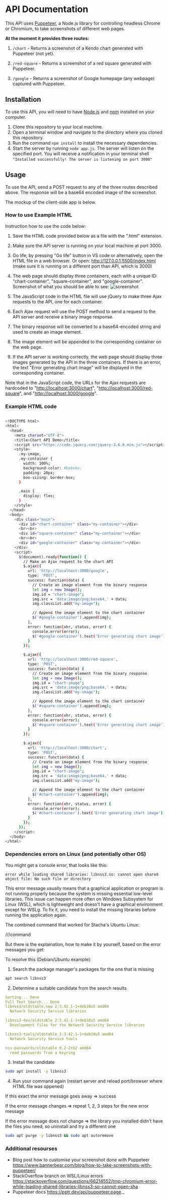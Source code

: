 # API Documentation

This API uses [Puppeteer](https://github.com/puppeteer/puppeteer), a Node.js library for controlling headless Chrome or Chromium, to take screenshots of different web pages.

**At the moment it provides three routes:**

1.  `/chart` - Returns a screenshot of a Kendo chart generated with Puppeteer (not yet).

2.  `/red-square` - Returns a screenshot of a red square generated with Puppeteer.

3.  `/google` - Returns a screenshot of Google homepage (any webpage) captured with Puppeteer.

## Installation
To use this API, you will need to have [Node.js](https://nodejs.org/en/) and [npm](https://www.npmjs.com/) installed on your computer.

1.  Clone this repository to your local machine.
2.  Open a terminal window and navigate to the directory where you cloned this repository.
3.  Run the command `npm install` to install the necessary dependencies.
4. Start the server by running `node app.js`. The server will listen on the specified port. You will receive a notification in your terminal shell `"Installed successfully! The server is listening on port 3000"` 

## Usage

To use the API, send a POST request to any of the three routes described above. The response will be a base64 encoded image of the screenshot.

The mockup of the client-side app is below. 

### How to use Example HTML
Instruction how to use the code below:
1.  Save the HTML code provided below as a file with the ".html" extension.
2.  Make sure the API server is running on your local machine at port 3000.
3.  Go life, by pressing "Go life" button in VS code or alternatively, open the HTML file in a web browser. Or open: http://127.0.0.1:5500/index.html (make sure it is running on a different port than API, which is 3000)
4.  The web page should display three containers, each with a unique ID: "chart-container", "square-container", and "google-container". Screenshot of what you should be able to see:
![screenshot](https://raw.githubusercontent.com/stachaassuredsupport/api-puppeteer/master/browser-look-screenshot.png)
  
5.  The JavaScript code in the HTML file will use jQuery to make three Ajax requests to the API, one for each container.
6.  Each Ajax request will use the POST method to send a request to the API server and receive a binary image response.
7.  The binary response will be converted to a base64-encoded string and used to create an image element.
8.  The image element will be appended to the corresponding container on the web page.
9.  If the API server is working correctly, the web page should display three images generated by the API in the three containers. If there is an error, the text "Error generating chart image" will be displayed in the corresponding container.

Note that in the JavaScript code, the URLs for the Ajax requests are hardcoded to "[http://localhost:3000/chart](http://localhost:3000/chart)", "[http://localhost:3000/red-square](http://localhost:3000/red-square)", and "[http://localhost:3000/google](http://localhost:3000/google)". 

### Example HTML code

```bash

<!DOCTYPE html>
<html>
  <head>
    <meta charset="UTF-8">
    <title>Chart API Demo</title>
    <script src="https://code.jquery.com/jquery-3.6.0.min.js"></script>
    <style>
      .my-image,
      .my-container {
        width: 100%;
        background-color: #bebebe;
        padding: 20px;
        box-sizing: border-box;
      }

      .main {
        display: flex;
      }
    </style>
  </head>
  <body>
    <div class="main">
      <div id="chart-container" class="my-container"></div>
      <br><br>
      <div id="square-container" class="my-container"></div>
      <br><br>
      <div id="google-container" class="my-container"></div>
    </div>
    <script>
      $(document).ready(function() {
        // Make an Ajax request to the chart API
        $.ajax({
          url: 'http://localhost:3000/google',
          type: 'POST',
          success: function(data) {
            // Create an image element from the binary response
            let img = new Image();
            img.id = "chart-image";
            img.src = 'data:image/png;base64,' + data;
            img.classList.add("my-image");

            // Append the image element to the chart container
            $('#google-container').append(img);
          },
          error: function(xhr, status, error) {
            console.error(error);
            $('#google-container').text('Error generating chart image');
          }
        });

        $.ajax({
          url: 'http://localhost:3000/red-square',
          type: 'POST',
          success: function(data) {
            // Create an image element from the binary response
            let img = new Image();
            img.id = "chart-image";
            img.src = 'data:image/png;base64,' + data;
            img.classList.add("my-image");

            // Append the image element to the chart container
            $('#square-container').append(img);
          },
          error: function(xhr, status, error) {
            console.error(error);
            $('#square-container').text('Error generating chart image');
          }
        });

        $.ajax({
          url: 'http://localhost:3000/chart',
          type: 'POST',
          success: function(data) {
            // Create an image element from the binary response
            let img = new Image();
            img.id = "chart-image";
            img.src = 'data:image/png;base64,' + data;
            img.classList.add("my-image");

            // Append the image element to the chart container
            $('#chart-container').append(img);
          },
          error: function(xhr, status, error) {
            console.error(error);
            $('#chart-container').text('Error generating chart image');
          }
        });
      });
    </script>
  </body>
</html>
```

### Dependencies errors on Linux (and potentially other OS)

You might get a console error, that looks like this: 

`error while loading shared libraries: libnss3.so: cannot open shared object file: No such file or directory`

This error message usually means that a graphical application or program is not running properly because the system is missing essential low-level libraries. This issue can happen more often on Windows Subsystem for Linux (WSL), which is lightweight and doesn't have a graphical environment except for WSLg. To fix it, you need to install the missing libraries before running the application again.

The combined command that worked for Stacha's Ubuntu Linux: 

///command

But there is the explaination, how to make it by yourself, based on the error messages you get: 

To resolve this (Debian/Ubuntu example):

1.  Search the package manager's packages for the one that is missing

```bash
apt search libnss3

```

2.  Determine a suitable candidate from the search results

```yaml
Sorting... Done
Full Text Search... Done
libnss3/oldstable,now 2:3.42.1-1+deb10u5 amd64
  Network Security Service libraries

libnss3-dev/oldstable 2:3.42.1-1+deb10u5 amd64
  Development files for the Network Security Service libraries

libnss3-tools/oldstable 2:3.42.1-1+deb10u5 amd64
  Network Security Service tools

nss-passwords/oldstable 0.2-2+b2 amd64
  read passwords from a keyring

```

3.  Install the candidate

```bash
sudo apt install -y libnss3

```

4.  Run your command again (restart server and reload port/browser where HTML file was oppened)

If this exact the error message goes away => success

If the error message changes => repeat 1, 2, 3 steps for the new error message

If the error message does not change => the library you installed didn't have the files you need, so uninstall and try a different one

```bash
sudo apt purge -y libnss3 && sudo apt autoremove
```


### Additional resourses 

* Blog post how to customise your screenshot done with Puppeteer https://www.bannerbear.com/blog/how-to-take-screenshots-with-puppeteer/
* StackOverflow branch on WSL/Linux errors https://stackoverflow.com/questions/66214552/tmp-chromium-error-while-loading-shared-libraries-libnss3-so-cannot-open-sha
* Puppeteer docs https://pptr.dev/api/puppeteer.page._ 

